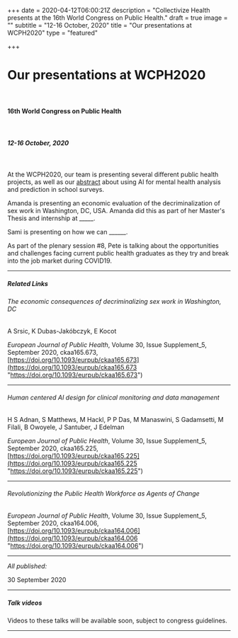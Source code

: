 +++
date = 2020-04-12T06:00:21Z
description = "Collectivize Health presents at the 16th World Congress on Public Health."
draft = true
image = ""
subtitle = "12-16 October, 2020"
title = "Our presentations at WCPH2020"
type = "featured"

+++
# Our presentations at WCPH2020

<br>

#### 16th World Congress on Public Health

<br>

##### 12-16 October, 2020

<br>

At the WCPH2020, our team is presenting several different public health projects, as well as our [abstract](https://collectivize.health/blog/post-5/) about using AI for mental health analysis and prediction in school surveys.

Amanda is presenting an economic evaluation of the decriminalization of sex work in Washington, DC, USA. Amanda did this as part of her Master's Thesis and internship at _____.

Sami is presenting on how we can ______.

As part of the plenary session #8, Pete is talking about the opportunities and challenges facing current public health graduates as they try and break into the job market during COVID19. 

<hr>

##### Related Links

###### The economic consequences of decriminalizing sex work in Washington, DC

A Srsic, K Dubas-Jakóbczyk, E Kocot

_European Journal of Public Health_, Volume 30, Issue Supplement_5, September 2020, ckaa165.673, [https://doi.org/10.1093/eurpub/ckaa165.673](https://doi.org/10.1093/eurpub/ckaa165.673 "https://doi.org/10.1093/eurpub/ckaa165.673")

<hr>

###### Human centered AI design for clinical monitoring and data management

H S Adnan, S Matthews, M Hackl, P P Das, M Manaswini, S Gadamsetti, M Filali, B Owoyele, J Santuber, J Edelman

_European Journal of Public Health_, Volume 30, Issue Supplement_5, September 2020, ckaa165.225, [https://doi.org/10.1093/eurpub/ckaa165.225](https://doi.org/10.1093/eurpub/ckaa165.225 "https://doi.org/10.1093/eurpub/ckaa165.225")

<hr>

###### Revolutionizing the Public Health Workforce as Agents of Change

_European Journal of Public Health_, Volume 30, Issue Supplement_5, September 2020, ckaa164.006, [https://doi.org/10.1093/eurpub/ckaa164.006](https://doi.org/10.1093/eurpub/ckaa164.006 "https://doi.org/10.1093/eurpub/ckaa164.006")

<hr>

_All published:_

30 September 2020

<hr>

##### Talk videos

Videos to these talks will be available soon, subject to congress guidelines.

<hr>